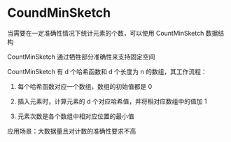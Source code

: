 # CoundMinSketch

当需要在一定准确性情况下统计元素的个数，可以使用 CountMinSketch 数据结构

CountMinSketch 通过牺牲部分准确性来支持固定空间

CountMinSketch 有 d 个哈希函数和 d 个长度为 n 的数组，其工作流程：

1. 每个哈希函数对应一个数组，数组的初始值都是 0

2. 插入元素时，计算元素的 d 个对应哈希值，并将相对应数组中的值加 1

2. 元素次数是各个数组中相对应位置的最小值

应用场景：大数据量且对计数的准确性要求不高